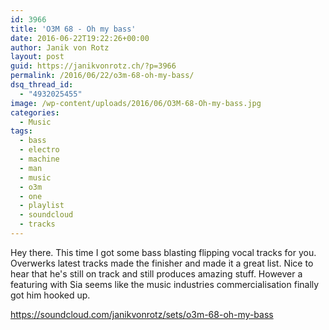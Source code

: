```yaml
---
id: 3966
title: 'O3M 68 - Oh my bass'
date: 2016-06-22T19:22:26+00:00
author: Janik von Rotz
layout: post
guid: https://janikvonrotz.ch/?p=3966
permalink: /2016/06/22/o3m-68-oh-my-bass/
dsq_thread_id:
  - "4932025455"
image: /wp-content/uploads/2016/06/O3M-68-Oh-my-bass.jpg
categories:
  - Music
tags:
  - bass
  - electro
  - machine
  - man
  - music
  - o3m
  - one
  - playlist
  - soundcloud
  - tracks
---
```

Hey there. This time I got some bass blasting flipping vocal tracks for you. Overwerks latest tracks made the finisher and made it a great list. Nice to hear that he's still on track and still produces amazing stuff. However a featuring with Sia seems like the music industries commercialisation finally got him hooked up.

https://soundcloud.com/janikvonrotz/sets/o3m-68-oh-my-bass